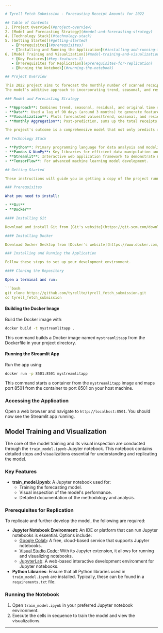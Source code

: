 ```yaml
---

# Tyrell Fetch Submission - Forecasting Receipt Amounts for 2022

## Table of Contents
1. [Project Overview](#project-overview)
2. [Model and Forecasting Strategy](#model-and-forecasting-strategy)
4. [Technology Stack](#technology-stack)
5. [Getting Started](#getting-started)
   - [Prerequisites](#prerequisites)
   - [Installing and Running the Application](#installing-and-running-the-application)
6. [Model Training and Visualization](#model-training-and-visualization)
   - [Key Features](#key-features-1)
   - [Prerequisites for Replication](#prerequisites-for-replication)
   - [Running the Notebook](#running-the-notebook)

## Project Overview

This 2022 project aims to forecast the monthly number of scanned receipts, leveraging a TensorFlow model that analyzes trend, seasonal, and residual data, alongside the original time series. 
The model’s additive approach to incorporating trend, seasonal, and residual elements is designed to offer a more accurate and holistic view of future receipt trends.

### Model and Forecasting Strategy

- **Approach**: Combines trend, seasonal, residual, and original time series data to enhance forecasting accuracy.
- **Data**: Used a lag of 90 days (around 3 months) to generate features from trend, seasonal, residual, and original time series data for supervised learning.
- **Visualization**: Plots forecasted values(trend, seasonal, and residual additively) with the original time series for comparison and better understanding of the model's performance.
- **Monthly Aggregation**: Post-prediction, sums up the total receipts for each month and visualizes them in a histogram, offering insights into monthly trends.

The project's outcome is a comprehensive model that not only predicts receipt counts accurately but also visualizes data trends effectively with Streamlit, aiding in informed decision-making.

## Technology Stack

- **Python**: Primary programming language for data analysis and modeling.
- **Pandas & NumPy**: Key libraries for efficient data manipulation and numerical operations.
- **Streamlit**: Interactive web application framework to demonstrate model results.
- **TensorFlow**: For advanced machine learning model development.

## Getting Started

These instructions will guide you in getting a copy of the project running on your local machine for development and testing purposes.

### Prerequisites

What you need to install:

- **Git**
- **Docker**

#### Installing Git

Download and install Git from [Git's website](https://git-scm.com/downloads). Follow the installation instructions for your operating system.

#### Installing Docker

Download Docker Desktop from [Docker's website](https://www.docker.com/products/docker-desktop) and follow the installation instructions for your operating system.

### Installing and Running the Application

Follow these steps to set up your development environment.

#### Cloning the Repository

Open a terminal and run:

```bash
git clone https://github.com/tyrellto/tyrell_fetch_submission.git
cd tyrell_fetch_submission
```

#### Building the Docker Image

Build the Docker image with:

```bash
docker build -t mystreamlitapp .
```

This command builds a Docker image named `mystreamlitapp` from the Dockerfile in your project directory.

#### Running the Streamlit App

Run the app using:

```bash
docker run -p 8501:8501 mystreamlitapp
```

This command starts a container from the `mystreamlitapp` image and maps port 8501 from the container to port 8501 on your host machine.

### Accessing the Application

Open a web browser and navigate to `http://localhost:8501`. You should now see the Streamlit app running.


## Model Training and Visualization

The core of the model training and its visual inspection are conducted through the `train_model.ipynb` Jupyter notebook. This notebook contains detailed steps and visualizations essential for understanding and replicating the model.

### Key Features

- **train_model.ipynb**: A Jupyter notebook used for:
    - Training the forecasting model.
    - Visual inspection of the model's performance.
    - Detailed documentation of the methodology and analysis.

### Prerequisites for Replication

To replicate and further develop the model, the following are required:

- **Jupyter Notebook Environment**: An IDE or platform that can run Jupyter notebooks is essential. Options include:
    - [Google Colab](https://colab.research.google.com/): A free, cloud-based service that supports Jupyter notebooks.
    - [Visual Studio Code](https://code.visualstudio.com/): With its Jupyter extension, it allows for running and visualizing notebooks.
    - [JupyterLab](https://jupyter.org/): A web-based interactive development environment for Jupyter notebooks.
- **Python Libraries**: Ensure that all Python libraries used in `train_model.ipynb` are installed. Typically, these can be found in a `requirements.txt` file.

### Running the Notebook

1. Open `train_model.ipynb` in your preferred Jupyter notebook environment.
2. Execute the cells in sequence to train the model and view the visualizations.

---
```


